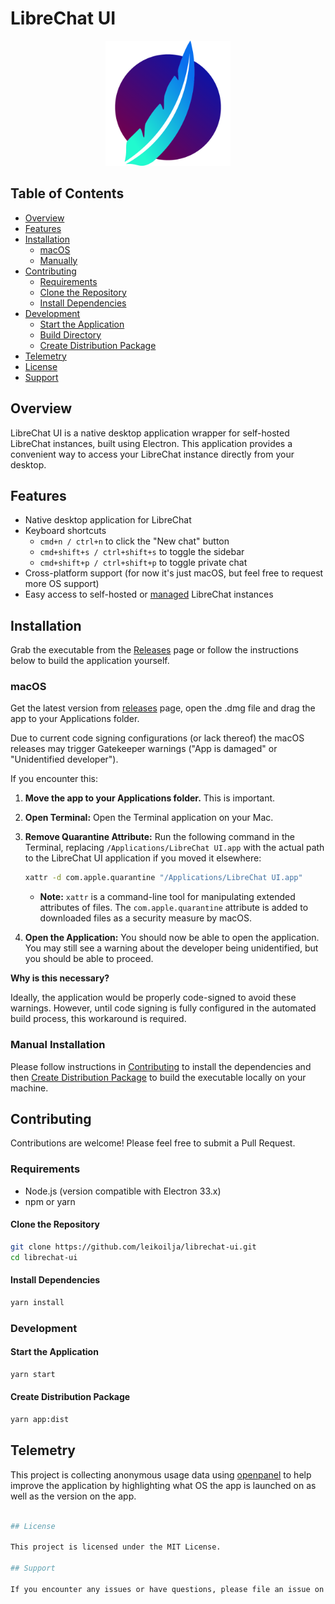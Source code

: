 # LibreChat UI

<div align="center">
  <img src="build/icon.png" alt="icon" width="200"/>
</div>

## Table of Contents

- [Overview](#overview)
- [Features](#features)
- [Installation](#installation)
  - [macOS](#macos)
  - [Manually](#manual-installation)
- [Contributing](#contributing)
  - [Requirements](#requirements)
  - [Clone the Repository](#clone-the-repository)
  - [Install Dependencies](#install-dependencies)
- [Development](#development)
  - [Start the Application](#start-the-application)
  - [Build Directory](#build-directory)
  - [Create Distribution Package](#create-distribution-package)
- [Telemetry](#telemetry)
- [License](#license)
- [Support](#support)

## Overview

LibreChat UI is a native desktop application wrapper for self-hosted LibreChat instances, built using Electron. This application provides a convenient way to access your LibreChat instance directly from your desktop.

## Features

- Native desktop application for LibreChat
- Keyboard shortcuts
  - `cmd+n / ctrl+n` to click the "New chat" button
  - `cmd+shift+s / ctrl+shift+s` to toggle the sidebar
  - `cmd+shift+p / ctrl+shift+p` to toggle private chat
- Cross-platform support (for now it's just macOS, but feel free to request more OS support)
- Easy access to self-hosted or [managed](https://librechat-librechat.hf.space) LibreChat instances

## Installation

Grab the executable from the [Releases](https://github.com/leikoilja/librechat-ui/releases) page or follow the instructions below to build the application yourself.

### macOS

Get the latest version from [releases](https://github.com/leikoilja/LibreChat-UI/releases) page, open the .dmg file and drag the app to your Applications folder.

Due to current code signing configurations (or lack thereof) the macOS releases may trigger Gatekeeper warnings ("App is damaged" or "Unidentified developer").

If you encounter this:

1.  **Move the app to your Applications folder.** This is important.
2.  **Open Terminal:** Open the Terminal application on your Mac.
3.  **Remove Quarantine Attribute:** Run the following command in the Terminal, replacing `/Applications/LibreChat UI.app` with the actual path to the LibreChat UI application if you moved it elsewhere:

    ```bash
    xattr -d com.apple.quarantine "/Applications/LibreChat UI.app"
    ```

    *   **Note:** `xattr` is a command-line tool for manipulating extended attributes of files. The `com.apple.quarantine` attribute is added to downloaded files as a security measure by macOS.

4.  **Open the Application:** You should now be able to open the application. You may still see a warning about the developer being unidentified, but you should be able to proceed.

**Why is this necessary?**

Ideally, the application would be properly code-signed to avoid these warnings. However, until code signing is fully configured in the automated build process, this workaround is required.

### Manual Installation
Please follow instructions in [Contributing](#contributing) to install the dependencies and then [Create Distribution Package](#create-distribution-package) to build the executable locally on your machine.

## Contributing

Contributions are welcome! Please feel free to submit a Pull Request.

### Requirements

- Node.js (version compatible with Electron 33.x)
- npm or yarn

#### Clone the Repository

```bash
git clone https://github.com/leikoilja/librechat-ui.git
cd librechat-ui
```

#### Install Dependencies

```bash
yarn install
```

### Development

#### Start the Application

```bash
yarn start
```

#### Create Distribution Package

```bash
yarn app:dist
```

## Telemetry

This project is collecting anonymous usage data using [openpanel](https://openpanel.dev) to help improve the application by highlighting what OS the app is launched on as well as the version on the app.

```bash

## License

This project is licensed under the MIT License.

## Support

If you encounter any issues or have questions, please file an issue on the GitHub repository.